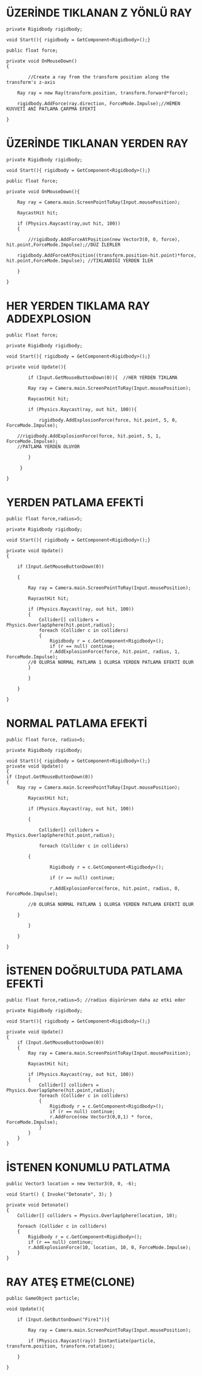 # ÜZERİNDE TIKLANAN Z YÖNLÜ RAY
	private Rigidbody rigidbody;

	void Start(){ rigidbody = GetComponent<Rigidbody>();}

	public float force;      

	private void OnMouseDown()
	{

            //Create a ray from the transform position along the transform's z-axis
       
	    Ray ray = new Ray(transform.position, transform.forward*force);
        
	    rigidbody.AddForce(ray.direction, ForceMode.Impulse);//HEMEN KUVVETİ ANİ PATLAMA ÇARPMA EFEKTİ
    
	}


# ÜZERİNDE TIKLANAN YERDEN RAY
	private Rigidbody rigidbody;

	void Start(){ rigidbody = GetComponent<Rigidbody>();}

	public float force;         

	private void OnMouseDown(){

        Ray ray = Camera.main.ScreenPointToRay(Input.mousePosition);
	
        RaycastHit hit;
	
        if (Physics.Raycast(ray,out hit, 100))
        {
            	
            //rigidbody.AddForceAtPosition(new Vector3(0, 0, force), hit.point,ForceMode.Impulse);//DÜZ İLERLER
	    
	    rigidbody.AddForceAtPosition((transform.position-hit.point)*force, hit.point,ForceMode.Impulse); //TIKLANDIĞI YERDEN İLER

        }    
	
    }
    
# HER YERDEN TIKLAMA RAY ADDEXPLOSION

	public float force;

	private Rigidbody rigidbody;

	void Start(){ rigidbody = GetComponent<Rigidbody>();}

	private void Update(){

            if (Input.GetMouseButtonDown(0)){  //HER YERDEN TIKLAMA
	
            Ray ray = Camera.main.ScreenPointToRay(Input.mousePosition);
	    
            RaycastHit hit;
	    
            if (Physics.Raycast(ray, out hit, 100)){
	    
               	rigidbody.AddExplosionForce(force, hit.point, 5, 0, ForceMode.Impulse);
		
  		//rigidbody.AddExplosionForce(force, hit.point, 5, 1, ForceMode.Impulse);
		//PATLAMA YERDEN OLUYOR
		
            }
	    
         }
	 
    }
    
# YERDEN PATLAMA EFEKTİ
    public float force,radius=5;    

    private Rigidbody rigidbody;

    void Start(){ rigidbody = GetComponent<Rigidbody>();}

    private void Update()
    {

        if (Input.GetMouseButtonDown(0))
	
        {

       	    Ray ray = Camera.main.ScreenPointToRay(Input.mousePosition);
    
       	    RaycastHit hit;
    
       	    if (Physics.Raycast(ray, out hit, 100))
       	    {
       	        Collider[] colliders = Physics.OverlapSphere(hit.point,radius);
                foreach (Collider c in colliders)
                {
               	    Rigidbody r = c.GetComponent<Rigidbody>();
               	    if (r == null) continue;
               	    r.AddExplosionForce(force, hit.point, radius, 1, ForceMode.Impulse);
		    //0 OLURSA NORMAL PATLAMA 1 OLURSA YERDEN PATLAMA EFEKTİ OLUR
	        }

       	    }

        }

    }
# NORMAL PATLAMA EFEKTİ
    public float force, radius=5;    

    private Rigidbody rigidbody;

    void Start(){ rigidbody = GetComponent<Rigidbody>();}
    private void Update()
    {
	if (Input.GetMouseButtonDown(0))
	{
	    Ray ray = Camera.main.ScreenPointToRay(Input.mousePosition);
	    
            RaycastHit hit;
	    
            if (Physics.Raycast(ray, out hit, 100))
	    
            {
	    
                Collider[] colliders = Physics.OverlapSphere(hit.point,radius);
		
            	foreach (Collider c in colliders)
		
           	{
		
                    Rigidbody r = c.GetComponent<Rigidbody>();
		    
                    if (r == null) continue;
		    
              	    r.AddExplosionForce(force, hit.point, radius, 0, ForceMode.Impulse);
		    
		    //0 OLURSA NORMAL PATLAMA 1 OLURSA YERDEN PATLAMA EFEKTİ OLUR
		    
 		}
		
            }
	    
    	}
	
    }


# İSTENEN DOĞRULTUDA PATLAMA EFEKTİ
    public float force,radius=5; //radius düşürürsen daha az etki eder

    private Rigidbody rigidbody;

    void Start(){ rigidbody = GetComponent<Rigidbody>();}

    private void Update()
    {
        if (Input.GetMouseButtonDown(0))
        {
            Ray ray = Camera.main.ScreenPointToRay(Input.mousePosition);
	    
            RaycastHit hit;
	    
            if (Physics.Raycast(ray, out hit, 100))
            {
                Collider[] colliders = Physics.OverlapSphere(hit.point,radius);
                foreach (Collider c in colliders)
                {
                    Rigidbody r = c.GetComponent<Rigidbody>();
                    if (r == null) continue;
                    r.AddForce(new Vector3(0,0,1) * force, ForceMode.Impulse);
                }
            }
        }
    }
# İSTENEN KONUMLU PATLATMA
    public Vector3 location = new Vector3(0, 0, -6);
    
    void Start() { Invoke("Detonate", 3); }
    
    private void Detonate()
    {
        Collider[] colliders = Physics.OverlapSphere(location, 10);
	
        foreach (Collider c in colliders)
        {
            Rigidbody r = c.GetComponent<Rigidbody>();
            if (r == null) continue;
            r.AddExplosionForce(10, location, 10, 0, ForceMode.Impulse);
        }   
    }
    
# RAY ATEŞ ETME(CLONE)
	public GameObject particle;

	void Update(){
    
        if (Input.GetButtonDown("Fire1")){
	
            Ray ray = Camera.main.ScreenPointToRay(Input.mousePosition);
	    
            if (Physics.Raycast(ray)) Instantiate(particle, transform.position, transform.rotation);
	    
        }
	
    }

	

